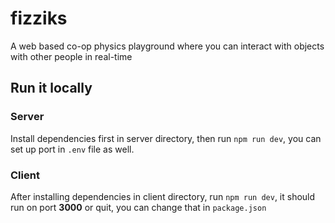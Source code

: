 # fizziks

A web based co-op physics playground where you can interact with objects with other people in real-time

## Run it locally

### Server

Install dependencies first in server directory, then run `npm run dev`, you can set up port in `.env` file as well.

### Client

After installing dependencies in client directory, run `npm run dev`, it should run on port **3000** or quit, you can change that in `package.json`
